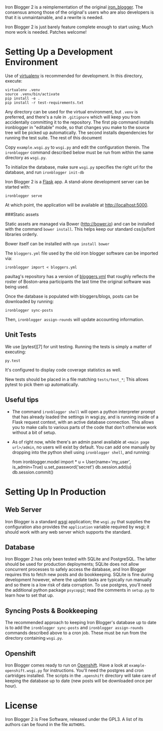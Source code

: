 Iron Blogger 2 is a reimplementation of the original [iron_blogger][1].
The consensus among those of the original's users who are also
developers is that it is unmaintainable, and a rewrite is needed.

Iron Blogger 2 is just barely feature complete enough to start using; 
Much more work is needed. Patches welcome!

# Setting Up a Development Environment

Use of [virtualenv][1] is recommended for development. In this 
directory, execute:

    virtualenv .venv
    source .venv/bin/activate
    pip install -e .
    pip install -r test-requirements.txt

Any directory can be used for the virtual environment, but `.venv` is 
preferred, and there's a rule in `.gitignore` which will keep you from 
accidentally committing it to the repository. The first pip command 
installs ironblogger in "editable" mode, so that changes you make to the 
source tree will be picked up automatically. The second installs 
dependencies for running the test suite. The rest of this document

Copy `example.wsgi.py` to `wsgi.py` and edit the configuration therein.
The `ironblogger` command described below must be run from within the 
same directory as `wsgi.py`.

To initialize the database, make sure `wsgi.py` specifies the right url 
for the database, and run `ironblogger init-db`

Iron Blogger 2 is a [Flask][2] app. A stand-alone development server can
be started with:

    ironblogger serve

At which point, the application will be available at
<http://localhost:5000>.

###Static assets

Static assets are managed via Bower (http://bower.io) and can be installed with the command `bower install`. This helps keep our standard css/js/font libraries orderly. 

Bower itself can be installed with `npm install bower`


The `bloggers.yml` file used by the old iron blogger software can be 
imported via:

    ironblogger import < bloggers.yml

paultag's repository has a version of [bloggers.yml][4] that roughly 
reflects the roster of Boston-area participants the last time the 
original software was being used.

Once the database is populated with bloggers/blogs, posts can be downloaded
by running:

    ironblogger sync-posts

Then, `ironblogger assign-rounds` will update accounting information.

## Unit Tests

We use [pytest][7] for unit testing. Running the tests is simply a 
matter of executing:

    py.test

It's configured to display code coverage statistics as well.

New tests should be placed in a file matching `tests/test_*`; This 
allows pytest to pick them up automatically.

## Useful tips

* The command `ironblogger shell` will open a python interpreter prompt 
  that has already loaded the settings in wsgi.py, and is running inside 
  of a Flask request context, with an active database connection. This allows
  you to make calls to various parts of the code that don't otherwise work
  without a bit of setup.
* As of right now, while there's an admin panel available at `<main page 
  url>/admin`, no users will exist by default. You can add one manually 
  by dropping into the python shell using `ironblogger shell`, and running:

    from ironblogger.model import *
    u = User(name='my_user', is_admin=True)
    u.set_password('secret')
    db.session.add(u)
    db.session.commit()

# Setting Up In Production

## Web Server

Iron Blogger is a standard [wsgi][5] application; the `wsgi.py` that 
supplies the configuration also provides the `application` variable 
required by wsgi; it should work with any web server which supports the 
standard.

## Database

Iron Blogger 2 has only been tested with SQLite and PostgreSQL. The 
latter should be used for production deployments; SQLite does not allow 
concurrent processes to safely access the database, and Iron Blogger 
requires this to fetch new posts and do bookkeeping. SQLite is fine 
during development however, where the update tasks are typically run 
manually and so there is a low risk of data corruption. To use postgres, 
you'll need the additional python package `psycopg2`; read the comments 
in `setup.py` to learn how to set that up.

## Syncing Posts & Bookkeeping

The recommended approach to keeping Iron Blogger's database up to date 
is to add the `ironblogger sync-posts` and `ironblogger assign-rounds` 
commands described above to a cron job. These must be run from the 
directory containing `wsgi.py`.

## Openshift

Iron Blogger comes ready to run on [Openshift][6]. Have a look at 
`example-openshift.wsgi.py` for instructions. You'll need the postgres 
and cron cartridges installed. The scripts in the `.openshift` directory 
will take care of keeping the database up to date (new posts will be 
downloaded once per hour).

# License

Iron Blogger 2 is Free Software, released under the GPL3. A list of
its authors can be found in the file `AUTHORS`.

[1]: https://github.com/paultag/iron-blogger
[2]: http://flask.pocoo.org/
[3]: https://virtualenv.pypa.io/en/latest/
[4]: https://raw.githubusercontent.com/paultag/iron-blogger/master/bloggers.yml
[5]: https://en.wikipedia.org/wiki/Web_Server_Gateway_Interface
[6]: https://www.openshift.com/
